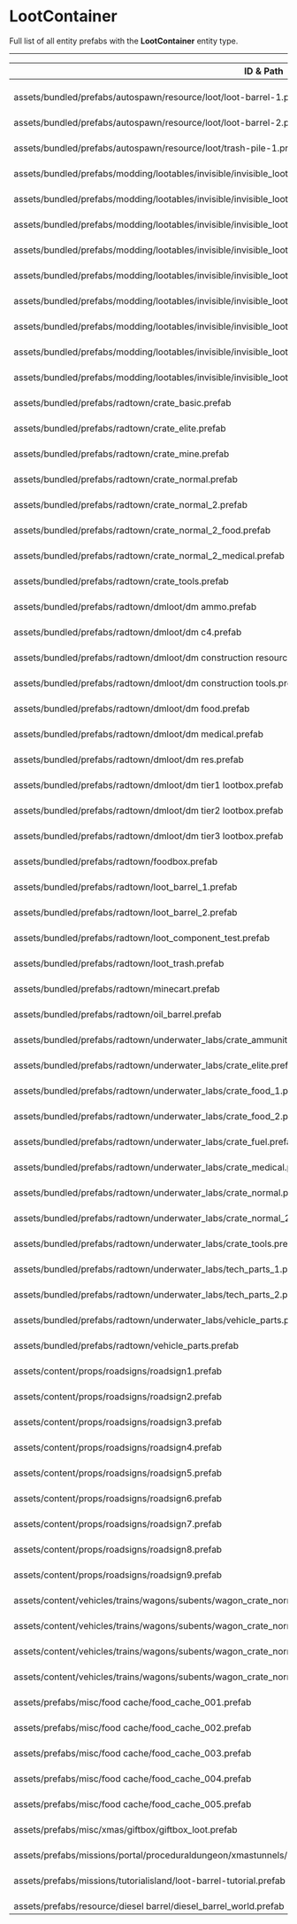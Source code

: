 # LootContainer
Full list of all <Badge type="warning" text="72"/> entity prefabs with the **LootContainer** entity type.

---
| ID & Path |
| --- |
| <a href="#966676416"><Badge id="966676416" type="tip" text="#"/></a> <Badge type="tip" text="966676416"/> <br> assets/bundled/prefabs/autospawn/resource/loot/loot-barrel-1.prefab |
| <a href="#555882409"><Badge id="555882409" type="tip" text="#"/></a> <Badge type="tip" text="555882409"/> <br> assets/bundled/prefabs/autospawn/resource/loot/loot-barrel-2.prefab |
| <a href="#615147957"><Badge id="615147957" type="tip" text="#"/></a> <Badge type="tip" text="615147957"/> <br> assets/bundled/prefabs/autospawn/resource/loot/trash-pile-1.prefab |
| <a href="#506215165"><Badge id="506215165" type="tip" text="#"/></a> <Badge type="tip" text="506215165"/> <br> assets/bundled/prefabs/modding/lootables/invisible/invisible_lootable_prefabs/invisible_crate_basic.prefab |
| <a href="#3590920894"><Badge id="3590920894" type="tip" text="#"/></a> <Badge type="tip" text="3590920894"/> <br> assets/bundled/prefabs/modding/lootables/invisible/invisible_lootable_prefabs/invisible_crate_elite.prefab |
| <a href="#1510201832"><Badge id="1510201832" type="tip" text="#"/></a> <Badge type="tip" text="1510201832"/> <br> assets/bundled/prefabs/modding/lootables/invisible/invisible_lootable_prefabs/invisible_crate_normal.prefab |
| <a href="#2789666127"><Badge id="2789666127" type="tip" text="#"/></a> <Badge type="tip" text="2789666127"/> <br> assets/bundled/prefabs/modding/lootables/invisible/invisible_lootable_prefabs/invisible_crate_normal_2.prefab |
| <a href="#178719473"><Badge id="178719473" type="tip" text="#"/></a> <Badge type="tip" text="178719473"/> <br> assets/bundled/prefabs/modding/lootables/invisible/invisible_lootable_prefabs/invisible_crate_normal_2_food.prefab |
| <a href="#3143506515"><Badge id="3143506515" type="tip" text="#"/></a> <Badge type="tip" text="3143506515"/> <br> assets/bundled/prefabs/modding/lootables/invisible/invisible_lootable_prefabs/invisible_crate_normal_2_medical.prefab |
| <a href="#922765448"><Badge id="922765448" type="tip" text="#"/></a> <Badge type="tip" text="922765448"/> <br> assets/bundled/prefabs/modding/lootables/invisible/invisible_lootable_prefabs/invisible_crate_tools.prefab |
| <a href="#3009986025"><Badge id="3009986025" type="tip" text="#"/></a> <Badge type="tip" text="3009986025"/> <br> assets/bundled/prefabs/modding/lootables/invisible/invisible_lootable_prefabs/invisible_foodbox.prefab |
| <a href="#2291464081"><Badge id="2291464081" type="tip" text="#"/></a> <Badge type="tip" text="2291464081"/> <br> assets/bundled/prefabs/modding/lootables/invisible/invisible_lootable_prefabs/invisible_vehicle_parts.prefab |
| <a href="#1603759333"><Badge id="1603759333" type="tip" text="#"/></a> <Badge type="tip" text="1603759333"/> <br> assets/bundled/prefabs/radtown/crate_basic.prefab |
| <a href="#3286607235"><Badge id="3286607235" type="tip" text="#"/></a> <Badge type="tip" text="3286607235"/> <br> assets/bundled/prefabs/radtown/crate_elite.prefab |
| <a href="#1071933290"><Badge id="1071933290" type="tip" text="#"/></a> <Badge type="tip" text="1071933290"/> <br> assets/bundled/prefabs/radtown/crate_mine.prefab |
| <a href="#2857304752"><Badge id="2857304752" type="tip" text="#"/></a> <Badge type="tip" text="2857304752"/> <br> assets/bundled/prefabs/radtown/crate_normal.prefab |
| <a href="#1546200557"><Badge id="1546200557" type="tip" text="#"/></a> <Badge type="tip" text="1546200557"/> <br> assets/bundled/prefabs/radtown/crate_normal_2.prefab |
| <a href="#2066926276"><Badge id="2066926276" type="tip" text="#"/></a> <Badge type="tip" text="2066926276"/> <br> assets/bundled/prefabs/radtown/crate_normal_2_food.prefab |
| <a href="#1791916628"><Badge id="1791916628" type="tip" text="#"/></a> <Badge type="tip" text="1791916628"/> <br> assets/bundled/prefabs/radtown/crate_normal_2_medical.prefab |
| <a href="#1892026534"><Badge id="1892026534" type="tip" text="#"/></a> <Badge type="tip" text="1892026534"/> <br> assets/bundled/prefabs/radtown/crate_tools.prefab |
| <a href="#1352353115"><Badge id="1352353115" type="tip" text="#"/></a> <Badge type="tip" text="1352353115"/> <br> assets/bundled/prefabs/radtown/dmloot/dm ammo.prefab |
| <a href="#3521356550"><Badge id="3521356550" type="tip" text="#"/></a> <Badge type="tip" text="3521356550"/> <br> assets/bundled/prefabs/radtown/dmloot/dm c4.prefab |
| <a href="#3355994359"><Badge id="3355994359" type="tip" text="#"/></a> <Badge type="tip" text="3355994359"/> <br> assets/bundled/prefabs/radtown/dmloot/dm construction resources.prefab |
| <a href="#97593500"><Badge id="97593500" type="tip" text="#"/></a> <Badge type="tip" text="97593500"/> <br> assets/bundled/prefabs/radtown/dmloot/dm construction tools.prefab |
| <a href="#3701957711"><Badge id="3701957711" type="tip" text="#"/></a> <Badge type="tip" text="3701957711"/> <br> assets/bundled/prefabs/radtown/dmloot/dm food.prefab |
| <a href="#3298381149"><Badge id="3298381149" type="tip" text="#"/></a> <Badge type="tip" text="3298381149"/> <br> assets/bundled/prefabs/radtown/dmloot/dm medical.prefab |
| <a href="#668744722"><Badge id="668744722" type="tip" text="#"/></a> <Badge type="tip" text="668744722"/> <br> assets/bundled/prefabs/radtown/dmloot/dm res.prefab |
| <a href="#269706561"><Badge id="269706561" type="tip" text="#"/></a> <Badge type="tip" text="269706561"/> <br> assets/bundled/prefabs/radtown/dmloot/dm tier1 lootbox.prefab |
| <a href="#4149070860"><Badge id="4149070860" type="tip" text="#"/></a> <Badge type="tip" text="4149070860"/> <br> assets/bundled/prefabs/radtown/dmloot/dm tier2 lootbox.prefab |
| <a href="#226982278"><Badge id="226982278" type="tip" text="#"/></a> <Badge type="tip" text="226982278"/> <br> assets/bundled/prefabs/radtown/dmloot/dm tier3 lootbox.prefab |
| <a href="#2896170989"><Badge id="2896170989" type="tip" text="#"/></a> <Badge type="tip" text="2896170989"/> <br> assets/bundled/prefabs/radtown/foodbox.prefab |
| <a href="#3364121927"><Badge id="3364121927" type="tip" text="#"/></a> <Badge type="tip" text="3364121927"/> <br> assets/bundled/prefabs/radtown/loot_barrel_1.prefab |
| <a href="#3269883781"><Badge id="3269883781" type="tip" text="#"/></a> <Badge type="tip" text="3269883781"/> <br> assets/bundled/prefabs/radtown/loot_barrel_2.prefab |
| <a href="#1906351305"><Badge id="1906351305" type="tip" text="#"/></a> <Badge type="tip" text="1906351305"/> <br> assets/bundled/prefabs/radtown/loot_component_test.prefab |
| <a href="#3279100614"><Badge id="3279100614" type="tip" text="#"/></a> <Badge type="tip" text="3279100614"/> <br> assets/bundled/prefabs/radtown/loot_trash.prefab |
| <a href="#1768976424"><Badge id="1768976424" type="tip" text="#"/></a> <Badge type="tip" text="1768976424"/> <br> assets/bundled/prefabs/radtown/minecart.prefab |
| <a href="#3438187947"><Badge id="3438187947" type="tip" text="#"/></a> <Badge type="tip" text="3438187947"/> <br> assets/bundled/prefabs/radtown/oil_barrel.prefab |
| <a href="#2439530480"><Badge id="2439530480" type="tip" text="#"/></a> <Badge type="tip" text="2439530480"/> <br> assets/bundled/prefabs/radtown/underwater_labs/crate_ammunition.prefab |
| <a href="#96231181"><Badge id="96231181" type="tip" text="#"/></a> <Badge type="tip" text="96231181"/> <br> assets/bundled/prefabs/radtown/underwater_labs/crate_elite.prefab |
| <a href="#808303766"><Badge id="808303766" type="tip" text="#"/></a> <Badge type="tip" text="808303766"/> <br> assets/bundled/prefabs/radtown/underwater_labs/crate_food_1.prefab |
| <a href="#3249643118"><Badge id="3249643118" type="tip" text="#"/></a> <Badge type="tip" text="3249643118"/> <br> assets/bundled/prefabs/radtown/underwater_labs/crate_food_2.prefab |
| <a href="#2159599897"><Badge id="2159599897" type="tip" text="#"/></a> <Badge type="tip" text="2159599897"/> <br> assets/bundled/prefabs/radtown/underwater_labs/crate_fuel.prefab |
| <a href="#1800392710"><Badge id="1800392710" type="tip" text="#"/></a> <Badge type="tip" text="1800392710"/> <br> assets/bundled/prefabs/radtown/underwater_labs/crate_medical.prefab |
| <a href="#1009499252"><Badge id="1009499252" type="tip" text="#"/></a> <Badge type="tip" text="1009499252"/> <br> assets/bundled/prefabs/radtown/underwater_labs/crate_normal.prefab |
| <a href="#2276830067"><Badge id="2276830067" type="tip" text="#"/></a> <Badge type="tip" text="2276830067"/> <br> assets/bundled/prefabs/radtown/underwater_labs/crate_normal_2.prefab |
| <a href="#3027334492"><Badge id="3027334492" type="tip" text="#"/></a> <Badge type="tip" text="3027334492"/> <br> assets/bundled/prefabs/radtown/underwater_labs/crate_tools.prefab |
| <a href="#3185867955"><Badge id="3185867955" type="tip" text="#"/></a> <Badge type="tip" text="3185867955"/> <br> assets/bundled/prefabs/radtown/underwater_labs/tech_parts_1.prefab |
| <a href="#2571433948"><Badge id="2571433948" type="tip" text="#"/></a> <Badge type="tip" text="2571433948"/> <br> assets/bundled/prefabs/radtown/underwater_labs/tech_parts_2.prefab |
| <a href="#971684836"><Badge id="971684836" type="tip" text="#"/></a> <Badge type="tip" text="971684836"/> <br> assets/bundled/prefabs/radtown/underwater_labs/vehicle_parts.prefab |
| <a href="#356724277"><Badge id="356724277" type="tip" text="#"/></a> <Badge type="tip" text="356724277"/> <br> assets/bundled/prefabs/radtown/vehicle_parts.prefab |
| <a href="#1470494616"><Badge id="1470494616" type="tip" text="#"/></a> <Badge type="tip" text="1470494616"/> <br> assets/content/props/roadsigns/roadsign1.prefab |
| <a href="#3393718932"><Badge id="3393718932" type="tip" text="#"/></a> <Badge type="tip" text="3393718932"/> <br> assets/content/props/roadsigns/roadsign2.prefab |
| <a href="#1974685386"><Badge id="1974685386" type="tip" text="#"/></a> <Badge type="tip" text="1974685386"/> <br> assets/content/props/roadsigns/roadsign3.prefab |
| <a href="#3212769340"><Badge id="3212769340" type="tip" text="#"/></a> <Badge type="tip" text="3212769340"/> <br> assets/content/props/roadsigns/roadsign4.prefab |
| <a href="#1002653177"><Badge id="1002653177" type="tip" text="#"/></a> <Badge type="tip" text="1002653177"/> <br> assets/content/props/roadsigns/roadsign5.prefab |
| <a href="#2963320017"><Badge id="2963320017" type="tip" text="#"/></a> <Badge type="tip" text="2963320017"/> <br> assets/content/props/roadsigns/roadsign6.prefab |
| <a href="#1272210039"><Badge id="1272210039" type="tip" text="#"/></a> <Badge type="tip" text="1272210039"/> <br> assets/content/props/roadsigns/roadsign7.prefab |
| <a href="#1751361167"><Badge id="1751361167" type="tip" text="#"/></a> <Badge type="tip" text="1751361167"/> <br> assets/content/props/roadsigns/roadsign8.prefab |
| <a href="#2277225257"><Badge id="2277225257" type="tip" text="#"/></a> <Badge type="tip" text="2277225257"/> <br> assets/content/props/roadsigns/roadsign9.prefab |
| <a href="#2225695845"><Badge id="2225695845" type="tip" text="#"/></a> <Badge type="tip" text="2225695845"/> <br> assets/content/vehicles/trains/wagons/subents/wagon_crate_normal.prefab |
| <a href="#1187125596"><Badge id="1187125596" type="tip" text="#"/></a> <Badge type="tip" text="1187125596"/> <br> assets/content/vehicles/trains/wagons/subents/wagon_crate_normal_2.prefab |
| <a href="#3590824134"><Badge id="3590824134" type="tip" text="#"/></a> <Badge type="tip" text="3590824134"/> <br> assets/content/vehicles/trains/wagons/subents/wagon_crate_normal_2_food.prefab |
| <a href="#2479563290"><Badge id="2479563290" type="tip" text="#"/></a> <Badge type="tip" text="2479563290"/> <br> assets/content/vehicles/trains/wagons/subents/wagon_crate_normal_2_medical.prefab |
| <a href="#1254812818"><Badge id="1254812818" type="tip" text="#"/></a> <Badge type="tip" text="1254812818"/> <br> assets/prefabs/misc/food cache/food_cache_001.prefab |
| <a href="#4273542191"><Badge id="4273542191" type="tip" text="#"/></a> <Badge type="tip" text="4273542191"/> <br> assets/prefabs/misc/food cache/food_cache_002.prefab |
| <a href="#3858903386"><Badge id="3858903386" type="tip" text="#"/></a> <Badge type="tip" text="3858903386"/> <br> assets/prefabs/misc/food cache/food_cache_003.prefab |
| <a href="#372904702"><Badge id="372904702" type="tip" text="#"/></a> <Badge type="tip" text="372904702"/> <br> assets/prefabs/misc/food cache/food_cache_004.prefab |
| <a href="#1465626697"><Badge id="1465626697" type="tip" text="#"/></a> <Badge type="tip" text="1465626697"/> <br> assets/prefabs/misc/food cache/food_cache_005.prefab |
| <a href="#2216891097"><Badge id="2216891097" type="tip" text="#"/></a> <Badge type="tip" text="2216891097"/> <br> assets/prefabs/misc/xmas/giftbox/giftbox_loot.prefab |
| <a href="#3343729976"><Badge id="3343729976" type="tip" text="#"/></a> <Badge type="tip" text="3343729976"/> <br> assets/prefabs/missions/portal/proceduraldungeon/xmastunnels/loot/xmastunnellootbox.prefab |
| <a href="#1380255172"><Badge id="1380255172" type="tip" text="#"/></a> <Badge type="tip" text="1380255172"/> <br> assets/prefabs/missions/tutorialisland/loot-barrel-tutorial.prefab |
| <a href="#4140706055"><Badge id="4140706055" type="tip" text="#"/></a> <Badge type="tip" text="4140706055"/> <br> assets/prefabs/resource/diesel barrel/diesel_barrel_world.prefab |
